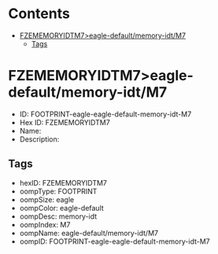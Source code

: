 



Contents
========

* [FZEMEMORYIDTM7>eagle-default/memory-idt/M7](#fzememoryidtm7eagle-defaultmemory-idtm7)
	* [Tags](#tags)

# FZEMEMORYIDTM7>eagle-default/memory-idt/M7

- ID: FOOTPRINT-eagle-eagle-default-memory-idt-M7
- Hex ID: FZEMEMORYIDTM7
- Name: 
- Description: 

## Tags

- hexID: FZEMEMORYIDTM7
- oompType: FOOTPRINT
- oompSize: eagle
- oompColor: eagle-default
- oompDesc: memory-idt
- oompIndex: M7
- oompName: eagle-default/memory-idt/M7
- oompID: FOOTPRINT-eagle-eagle-default-memory-idt-M7
